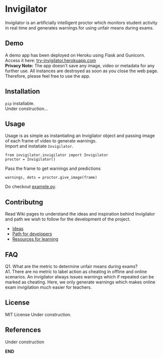 # Invigilator
Invigilator is an artificially intelligent proctor which monitors student activity in real time and generates warnings for using unfair means during exams.

## Demo
A demo app has been deployed on Heroku using Flask and Gunicorn.\
Access it here: [try-invigilator.herokuapp.com](https://try-invigilator.herokuapp.com/)\
**Privacy Note:** The app doesn't save any image, video or metadata for any further use. All instances are destroyed as soon as you close the web page. Therefore, please feel free to use the app.

## Installation
`pip` installable.\
Under construction...

## Usage
Usage is as simple as instantiating an Invigilator object and passing image of each frame of video to generate warnings.\
Import and instatiate `Invigilator`.
```
from invigilator.invigilator import Invigilator
proctor = Invigilator()
```
Pass the frame to get warnings and predictions
```
warnings, dets = proctor.give_image(frame)
```
Do checkout [example.py](https://github.com/tnzl/Invigilator/blob/master/example.py).

## Contributng
Read Wiki pages to understand the ideas and inspiration behind Invigilator and path we wish to follow for the development of the project.
* [Ideas](https://github.com/tnzl/Invigilator/wiki/Ideas)
* [Path for developers](https://github.com/tnzl/Invigilator/wiki/Path-for-developers)
* [Resources for learning](https://github.com/tnzl/Invigilator/wiki/Resources-for-learning)

## FAQ
Q1. What are the metric to determine unfair means during exams?\
A1. There are no metric to label action as cheating in offline and online scenarios. An invigilator always issues warnings which if repeated can be marked as cheating. Here, we only generate warnings which makes online exam invigilation much easier for teachers. 

## License
MIT License
Under construction.

## References
Under construction

**END**
